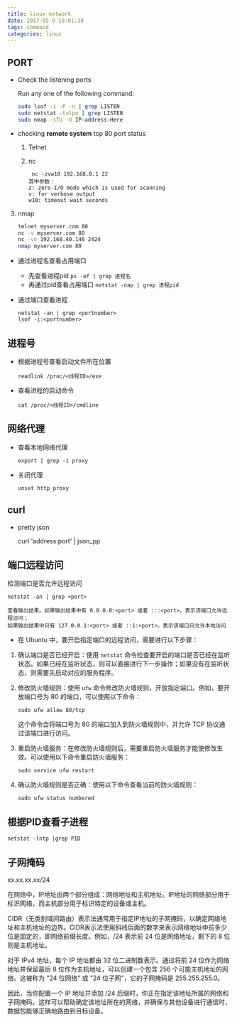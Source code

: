 ```yaml
---
title: linux network
date: 2017-05-9 10:01:30
tags: command
categories: linux
---
```


## PORT

- Check the listening ports
  
  Run any one of the following command:
  
  ```bash
  sudo lsof -i -P -n | grep LISTEN 
  sudo netstat -tulpn | grep LISTEN
  sudo nmap -sTU -O IP-address-Here
  ```

- checking **remote system** tcp 80 port status
  
  1. Telnet
  
  2. nc
     
     ```
      nc -zvw10 192.168.0.1 22
     其中参数：
     z: zero-I/O mode which is used for scanning
     v: for verbose output
     w10: timeout wait seconds
     ```
3. nmap
   
   ```bash
   telnet myserver.com 80 
   nc -v myserver.com 80
   nc -vn 192.168.40.146 2424
   nmap myserver.com 80 
   ```
- 通过进程名查看占用端口
  
  - 先查看进程pid    `ps -ef | grep 进程名 `
  - 再通过pid查看占用端口    `netstat -nap | grep 进程pid `

- 通过端口查看进程
  
  ```shell
  netstat -an | grep <portnumber>
  lsof -i:<portnumber>
  ```

## 进程号

- 根据进程号查看启动文件所在位置

  `readlink /proc/<线程ID>/exe`

- 查看进程的启动命令

  `cat /proc/<线程ID>/cmdline`

## 网络代理

- 查看本地网络代理
  
  ```
  export | grep -i proxy
  ```

- 关闭代理
  
  ```shell
  unset http_proxy 
  ```

## curl

- pretty json 

  curl 'address:port' | json_pp

## 端口远程访问

检测端口是否允许远程访问

```
netstat -an | grep <port>

查看输出结果。如果输出结果中有 0.0.0.0:<port> 或者 :::<port>，表示该端口允许远程访问；
如果输出结果中只有 127.0.0.1:<port> 或者 ::1:<port>，表示该端口只允许本地访问
```

- 在 Ubuntu 中，要开启指定端口的远程访问，需要进行以下步骤：

1. 确认端口是否已经开启：使用 `netstat` 命令检查要开启的端口是否已经在监听状态。如果已经在监听状态，则可以直接进行下一步操作；如果没有在监听状态，则需要先启动对应的服务程序。

2. 修改防火墙规则：使用 `ufw` 命令修改防火墙规则，开放指定端口。例如，要开放端口号为 80 的端口，可以使用以下命令：

   ```
   sudo ufw allow 80/tcp
   ```

   这个命令会将端口号为 80 的端口加入到防火墙规则中，并允许 TCP 协议通过该端口进行访问。

3. 重启防火墙服务：在修改防火墙规则后，需要重启防火墙服务才能使修改生效。可以使用以下命令重启防火墙服务：

   ```
   sudo service ufw restart
   ```

4. 确认防火墙规则是否正确：使用以下命令查看当前的防火墙规则：

   ```
   sudo ufw status numbered
   ```

## 根据PID查看子进程

```
netstat -lntp |grep PID
```

## 子网掩码

xx.xx.xx.xx/24

在网络中，IP地址由两个部分组成：网络地址和主机地址。IP地址的网络部分用于标识网络，而主机部分用于标识特定的设备或主机。

CIDR（无类别域间路由）表示法通常用于指定IP地址的子网掩码，以确定网络地址和主机地址的边界。CIDR表示法使用斜线后面的数字来表示网络地址中前多少位是固定的，即网络前缀长度。例如，/24 表示前 24 位是网络地址，剩下的 8 位则是主机地址。

对于 IPv4 地址，每个 IP 地址都由 32 位二进制数表示。通过将前 24 位作为网络地址并保留最后 8 位作为主机地址，可以创建一个包含 256 个可能主机地址的网络。这被称为 "24 位网络" 或 "24 位子网"，它的子网掩码是 255.255.255.0。

因此，当你配置一个 IP 地址并添加 /24 后缀时，你正在指定该地址所属的网络和子网掩码。这样可以帮助确定该地址所在的网络，并确保与其他设备进行通信时，数据包能够正确地路由到目标设备。
